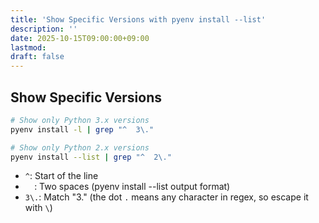 ```yaml
---
title: 'Show Specific Versions with pyenv install --list'
description: ''
date: 2025-10-15T09:00:00+09:00
lastmod: 
draft: false
---
```


## Show Specific Versions

```bash
# Show only Python 3.x versions
pyenv install -l | grep "^  3\."

# Show only Python 2.x versions
pyenv install --list | grep "^  2\."
```

- `^`: Start of the line
- `  `: Two spaces (pyenv install --list output format)
- `3\.`: Match "3." (the dot `.` means any character in regex, so escape it with `\`)
